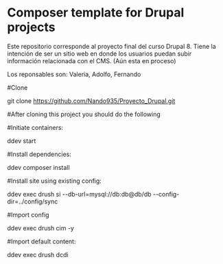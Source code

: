 # Composer template for Drupal projects

Este repositorio corresponde al proyecto final del curso Drupal 8. Tiene la intención de ser un sitio web en donde los usuarios puedan subir información relacionada con el CMS. (Aún esta en proceso)

Los reponsables son: Valeria, Adolfo, Fernando

#Clone

git clone https://github.com/Nando935/Proyecto_Drupal.git

#After cloning this project you should do the following 

#Initiate containers:

ddev start

#Install dependencies:

ddev composer install

#Install site using existing config:

ddev exec drush si --db-url=mysql://db:db@db/db --config-dir=../config/sync

#Import config

ddev exec drush cim -y

#Import default content:

ddev exec drush dcdi

